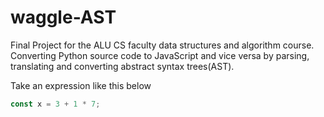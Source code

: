 # waggle-AST
Final Project for the ALU CS faculty data structures and algorithm course. Converting Python source code to JavaScript and vice versa by parsing, translating and converting abstract syntax trees(AST). 

Take an expression like this below
```javascript
const x = 3 + 1 * 7;
```
